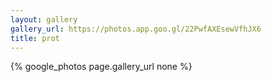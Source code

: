 ```yaml
---
layout: gallery
gallery_url: https://photos.app.goo.gl/22PwfAXEsewVfhJX6
title: prot
---
```


{% google_photos page.gallery_url none %}
